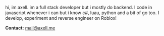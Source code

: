 hi, im axell. im a full stack developer but i mostly do backend. I code in javascript whenever i can but i know c#, luau, python and a bit of go too. I develop, experiment and reverse engineer on Roblox!

**Contact:** [mail@axell.me](mailto:mail@axell.me)

